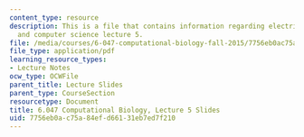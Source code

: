 ```yaml
---
content_type: resource
description: This is a file that contains information regarding electrical engineering
  and computer science lecture 5.
file: /media/courses/6-047-computational-biology-fall-2015/7756eb0ac75a84efd66131eb7ed7f210_MIT6_047F15_Lecture05.pdf
file_type: application/pdf
learning_resource_types:
- Lecture Notes
ocw_type: OCWFile
parent_title: Lecture Slides
parent_type: CourseSection
resourcetype: Document
title: 6.047 Computational Biology, Lecture 5 Slides
uid: 7756eb0a-c75a-84ef-d661-31eb7ed7f210
---
```

